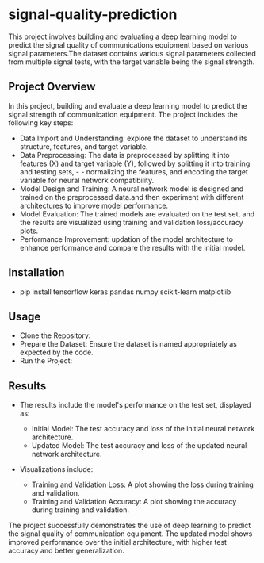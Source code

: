 # signal-quality-prediction
This project involves building and evaluating a deep learning model to predict the signal quality of communications equipment based on various signal parameters.The dataset contains various signal parameters collected from multiple signal tests, with the target variable being the signal strength.

## Project Overview
In this project, building and evaluate a deep learning model to predict the signal strength of communication equipment. The project includes the following key steps:

- Data Import and Understanding: explore the dataset to understand its structure, features, and target variable.
- Data Preprocessing: The data is preprocessed by splitting it into features (X) and target variable (Y), followed by splitting it into training and testing sets, - - normalizing the features, and encoding the target variable for neural network compatibility.
- Model Design and Training: A neural network model is designed and trained on the preprocessed data.and then experiment with different architectures to improve model performance.
- Model Evaluation: The trained models are evaluated on the test set, and the results are visualized using training and validation loss/accuracy plots.
- Performance Improvement: updation of the model architecture to enhance performance and compare the results with the initial model.

## Installation
- pip install tensorflow keras pandas numpy scikit-learn matplotlib

## Usage
- Clone the Repository:
- Prepare the Dataset: Ensure the dataset is named appropriately as expected by the code.
- Run the Project:

## Results
- The results include the model's performance on the test set, displayed as:
    - Initial Model: The test accuracy and loss of the initial neural network architecture.
    - Updated Model: The test accuracy and loss of the updated neural network architecture.

- Visualizations include:
  - Training and Validation Loss: A plot showing the loss during training and validation.
  - Training and Validation Accuracy: A plot showing the accuracy during training and validation.
 
The project successfully demonstrates the use of deep learning to predict the signal quality of communication equipment. The updated model shows improved performance over the initial architecture, with higher test accuracy and better generalization.
